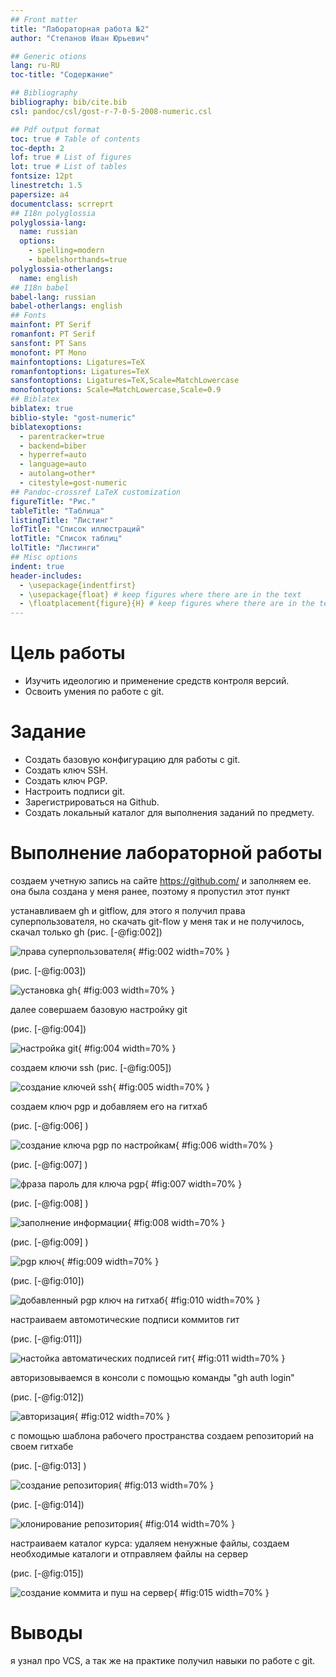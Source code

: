 ```yaml
---
## Front matter
title: "Лабораторная работа №2"
author: "Степанов Иван Юрьевич"

## Generic otions
lang: ru-RU
toc-title: "Содержание"

## Bibliography
bibliography: bib/cite.bib
csl: pandoc/csl/gost-r-7-0-5-2008-numeric.csl

## Pdf output format
toc: true # Table of contents
toc-depth: 2
lof: true # List of figures
lot: true # List of tables
fontsize: 12pt
linestretch: 1.5
papersize: a4
documentclass: scrreprt
## I18n polyglossia
polyglossia-lang:
  name: russian
  options:
	- spelling=modern
	- babelshorthands=true
polyglossia-otherlangs:
  name: english
## I18n babel
babel-lang: russian
babel-otherlangs: english
## Fonts
mainfont: PT Serif
romanfont: PT Serif
sansfont: PT Sans
monofont: PT Mono
mainfontoptions: Ligatures=TeX
romanfontoptions: Ligatures=TeX
sansfontoptions: Ligatures=TeX,Scale=MatchLowercase
monofontoptions: Scale=MatchLowercase,Scale=0.9
## Biblatex
biblatex: true
biblio-style: "gost-numeric"
biblatexoptions:
  - parentracker=true
  - backend=biber
  - hyperref=auto
  - language=auto
  - autolang=other*
  - citestyle=gost-numeric
## Pandoc-crossref LaTeX customization
figureTitle: "Рис."
tableTitle: "Таблица"
listingTitle: "Листинг"
lofTitle: "Список иллюстраций"
lotTitle: "Список таблиц"
lolTitle: "Листинги"
## Misc options
indent: true
header-includes:
  - \usepackage{indentfirst}
  - \usepackage{float} # keep figures where there are in the text
  - \floatplacement{figure}{H} # keep figures where there are in the text
---
```


# Цель работы

- Изучить идеологию и применение средств контроля версий. 
- Освоить умения по работе с git.

# Задание

- Создать базовую конфигурацию для работы с git.
- Создать ключ SSH.
- Создать ключ PGP.
- Настроить подписи git.
- Зарегистрироваться на Github.
- Создать локальный каталог для выполнения заданий по предмету.

# Выполнение лабораторной работы

создаем учетную запись на сайте https://github.com/ и заполняем ее. она была создана у меня ранее, поэтому я пропустил этот пункт

устанавливаем gh и gitflow, для этого я получил права суперпользователя, но скачать git-flow у меня так и не получилось, скачал только gh 
(рис. [-@fig:002])

![права суперпользователя](image02/img2.png){ #fig:002 width=70% }  

(рис. [-@fig:003])

![установка gh](image02/img3.png){ #fig:003 width=70% }

далее совершаем базовую настройку git 

(рис. [-@fig:004])

![настройка git](image02/img4.png){ #fig:004 width=70% }

создаем ключи ssh
(рис. [-@fig:005])

![создание ключей ssh](image02/img5.png){ #fig:005 width=70% }

создаем ключ pgp и добавляем его на гитхаб 

(рис. [-@fig:006] ) 

![создание ключа pgp по настройкам](image02/img6.png){ #fig:006 width=70% }  

(рис. [-@fig:007] ) 

![фраза пароль для ключа pgp](image02/img7.png){ #fig:007 width=70% }  

(рис. [-@fig:008] ) 

![заполнение информации](image02/img8.png){ #fig:008 width=70% }  

(рис. [-@fig:009] ) 

![pgp ключ](image02/img9.png){ #fig:009 width=70% }  

 (рис. [-@fig:010])

![добавленный pgp ключ на гитхаб](image02/img10.png){ #fig:010 width=70% }

настраиваем автомотические подписи коммитов гит 

(рис. [-@fig:011])

![настойка автоматических подписей гит](image02/img11.png){ #fig:011 width=70% }

авторизовываемся в консоли с помощью команды "gh auth login" 

(рис. [-@fig:012])

![авторизация](image02/img12.png){ #fig:012 width=70% }

с помощью шаблона рабочего пространства создаем репозиторий на своем гитхабе 

(рис. [-@fig:013] ) 

![создание репозитория](image02/img13.png){ #fig:013 width=70% }  

(рис. [-@fig:014])

![клонирование репозитория](image02/img14.png){ #fig:014 width=70% }

настраиваем каталог курса: удаляем ненужные файлы, создаем необходимые каталоги и отправляем файлы на сервер 

(рис. [-@fig:015])

![создание коммита и пуш на сервер](image02/img15.png){ #fig:015 width=70% }

# Выводы

я узнал про VCS, а так же на практике получил навыки по работе с git.
